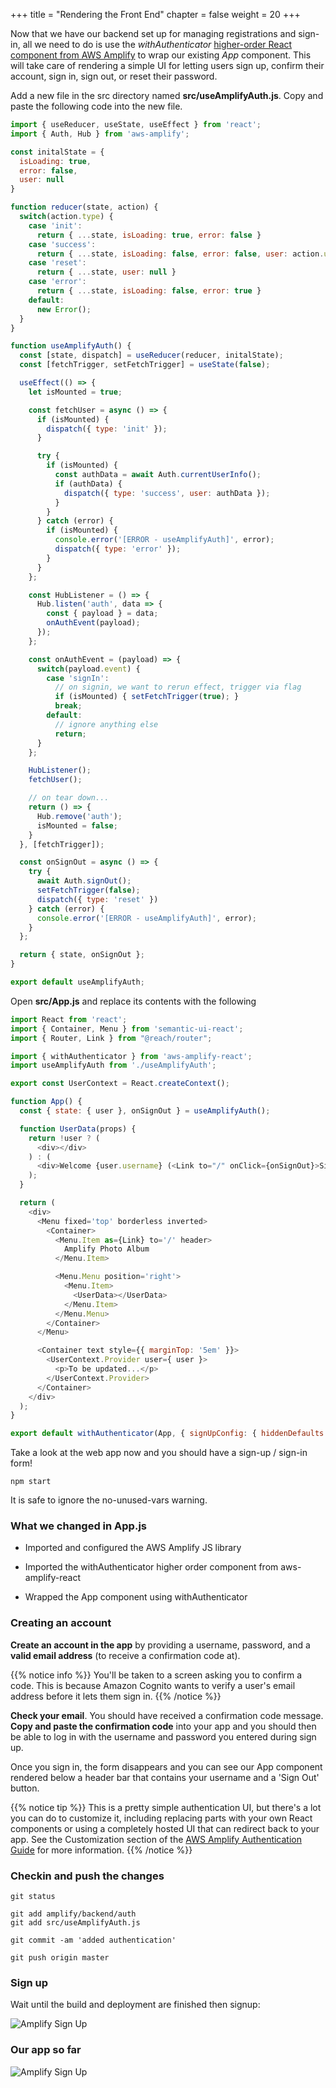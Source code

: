 +++
title = "Rendering the Front End"
chapter = false
weight = 20
+++

Now that we have our backend set up for managing registrations and sign-in, all we need to do is use the _withAuthenticator_ [higher-order React component from AWS Amplify](https://aws-amplify.github.io/amplify-js/media/authentication_guide.html#using-components-in-react) to wrap our existing _App_ component. This will take care of rendering a simple UI for letting users sign up, confirm their account, sign in, sign out, or reset their password.

Add a new file in the src directory named **src/useAmplifyAuth.js**. Copy and paste the following code into the new file.

```js
import { useReducer, useState, useEffect } from 'react';
import { Auth, Hub } from 'aws-amplify';

const initalState = {
  isLoading: true,
  error: false,
  user: null
}

function reducer(state, action) {
  switch(action.type) {
    case 'init':
      return { ...state, isLoading: true, error: false }
    case 'success':
      return { ...state, isLoading: false, error: false, user: action.user }
    case 'reset':
      return { ...state, user: null }
    case 'error':
      return { ...state, isLoading: false, error: true }
    default:
      new Error();
  }
}

function useAmplifyAuth() {
  const [state, dispatch] = useReducer(reducer, initalState);
  const [fetchTrigger, setFetchTrigger] = useState(false);

  useEffect(() => {
    let isMounted = true;

    const fetchUser = async () => {
      if (isMounted) {
        dispatch({ type: 'init' });
      }

      try {
        if (isMounted) {
          const authData = await Auth.currentUserInfo();
          if (authData) {
            dispatch({ type: 'success', user: authData });
          }
        }
      } catch (error) {
        if (isMounted) {
          console.error('[ERROR - useAmplifyAuth]', error);
          dispatch({ type: 'error' });
        }
      }
    };

    const HubListener = () => {
      Hub.listen('auth', data => {
        const { payload } = data;
        onAuthEvent(payload);
      });
    };

    const onAuthEvent = (payload) => {
      switch(payload.event) {
        case 'signIn':
          // on signin, we want to rerun effect, trigger via flag
          if (isMounted) { setFetchTrigger(true); }
          break;
        default:
          // ignore anything else
          return;
      }
    };

    HubListener();
    fetchUser();

    // on tear down...
    return () => {
      Hub.remove('auth');
      isMounted = false;
    }
  }, [fetchTrigger]);

  const onSignOut = async () => {
    try {
      await Auth.signOut();
      setFetchTrigger(false);
      dispatch({ type: 'reset' })
    } catch (error) {
      console.error('[ERROR - useAmplifyAuth]', error);
    }
  };

  return { state, onSignOut };
}

export default useAmplifyAuth;
```

Open **src/App.js** and replace its contents with the following

```js
import React from 'react';
import { Container, Menu } from 'semantic-ui-react';
import { Router, Link } from "@reach/router";

import { withAuthenticator } from 'aws-amplify-react';
import useAmplifyAuth from './useAmplifyAuth';

export const UserContext = React.createContext();

function App() {
  const { state: { user }, onSignOut } = useAmplifyAuth();

  function UserData(props) {
    return !user ? (
      <div></div>
    ) : (
      <div>Welcome {user.username} (<Link to="/" onClick={onSignOut}>Sign Out</Link>)</div>
    );
  }

  return (
    <div>
      <Menu fixed='top' borderless inverted>
        <Container>
          <Menu.Item as={Link} to='/' header>
            Amplify Photo Album
          </Menu.Item>

          <Menu.Menu position='right'>
            <Menu.Item>
              <UserData></UserData>
            </Menu.Item>
          </Menu.Menu>
        </Container>
      </Menu>

      <Container text style={{ marginTop: '5em' }}>
        <UserContext.Provider user={ user }>
          <p>To be updated...</p>
        </UserContext.Provider>
      </Container>    
    </div>
  );
}

export default withAuthenticator(App, { signUpConfig: { hiddenDefaults: ['phone_number'] } });
```

Take a look at the web app now and you should have a sign-up / sign-in form!

```
npm start
```

It is safe to ignore the no-unused-vars warning.


### What we changed in App.js

- Imported and configured the AWS Amplify JS library

- Imported the withAuthenticator higher order component from aws-amplify-react

- Wrapped the App component using withAuthenticator

### Creating an account

**Create an account in the app** by providing a username, password, and a **valid email address** (to receive a confirmation code at).

{{% notice info %}}
You'll be taken to a screen asking you to confirm a code. This is because Amazon Cognito wants to verify a user's email address before it lets them sign in. 
{{% /notice %}}

**Check your email**. You should have received a confirmation code message. **Copy and paste the confirmation code** into your app and you should then be able to log in with the username and password you entered during sign up. 

Once you sign in, the form disappears and you can see our App component rendered below a header bar that contains your username and a 'Sign Out' button.

{{% notice tip %}}
This is a pretty simple authentication UI, but there's a lot you can do to customize it, including replacing parts with your own React components or using a completely hosted UI that can redirect back to your app. See the Customization section of the [AWS Amplify Authentication Guide](https://aws.github.io/aws-amplify/media/authentication_guide#customization) for more information.
{{% /notice %}}

### Checkin and push the changes

```
git status
```

```
git add amplify/backend/auth
git add src/useAmplifyAuth.js
```

```
git commit -am 'added authentication'
```

```
git push origin master
```

### Sign up 

Wait until the build and deployment are finished then signup:

![Amplify Sign Up](/images/amplify_sign_up.png)

### Our app so far

![Amplify Sign Up](/images/amplify_auth_app.png)
